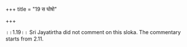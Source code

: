 +++
title = "19 स घोषो"

+++
  
  
।।1.19।। Sri Jayatirtha did not comment on this sloka. The commentary
starts from 2.11.  
  
